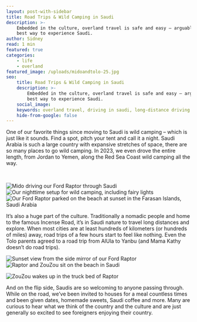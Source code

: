 ```yaml
---
layout: post-with-sidebar
title: Road Trips & Wild Camping in Saudi
description: >-
    Embedded in the culture, overland travel is safe and easy – arguably the
    best way to experience Saudi.
author: Sidney
read: 1 min
featured: true
categories:
    - life
    - overland
featured_image: /uploads/midoandtolo-25.jpg
seo:
    title: Road Trips & Wild Camping in Saudi
    description: >-
        Embedded in the culture, overland travel is safe and easy – arguably the
        best way to experience Saudi.
    social_image:
    keywords: overland travel, driving in saudi, long-distance driving
    hide-from-google: false
---
```

One of our favorite things since moving to Saudi is wild camping – which is just like it sounds. Find a spot, pitch your tent and call it a night. Saudi Arabia is such a large country with expansive stretches of space, there are so many places to go wild camping. In 2023, we even drove the entire length, from Jordan to Yemen, along the Red Sea Coast wild camping all the way.

&nbsp;

![Mido driving our Ford Raptor through Saudi](/uploads/midoandtolo-26.jpg)![Our nighttime setup for wild camping, including fairy lights](/uploads/midoandtolo-27.jpg)![Our Ford Raptor parked on the beach at sunset in the Farasan Islands, Saudi Arabia](/uploads/midoandtolo-25.jpg)

It’s also a huge part of the culture. Traditionally a nomadic people and home to the famous Incense Road, it’s in Saudi nature to travel long distances and explore. When most cities are at least hundreds of kilometers (or hundreds of miles) away, road trips of a few hours start to feel like nothing. Even the Tolo parents agreed to a road trip from AlUla to Yanbu (and Mama Kathy doesn’t do road trips).

![Sunset view from the side mirror of our Ford Raptor](/uploads/midoandtolo-99.jpg)![Raptor and ZouZou sit on the beach in Saudi](/uploads/midoandtolo-100.jpg)

![ZouZou wakes up in the truck bed of Raptor](/uploads/midoandtolo-105.jpg)

And on the flip side, Saudis are so welcoming to anyone passing through. While on the road, we’ve been invited to houses for a meal countless times and been given dates, homemade sweets, Saudi coffee and more. Many are curious to hear what we think of the country and the culture and are just generally so excited to see foreigners enjoying their country.